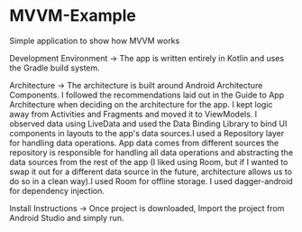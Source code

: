 # MVVM-Example
Simple application to show how MVVM works

Development Environment -> The app is written entirely in Kotlin and uses the Gradle build system.


Architecture -> The architecture is built around Android Architecture Components. I followed the
recommendations laid out in the Guide to App Architecture when deciding on the architecture
for the app. I kept logic away from Activities and Fragments and moved it to ViewModels. I
observed data using LiveData and used the Data Binding Library to bind UI components in
layouts to the app's data sources.I used a Repository layer for handling data operations. App
data comes from different sources the repository is responsible for handling all data operations
and abstracting the data sources from the rest of the app (I liked using Room, but if I wanted to
swap it out for a different data source in the future, architecture allows us to do so in a clean
way).I used Room for offline storage. I used dagger-android for dependency injection.


Install Instructions -> Once project is downloaded, Import the project from Android Studio and simply run.
